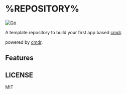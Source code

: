 # %REPOSITORY%

[![Go](https://github.com/%REPOSITORY%/actions/workflows/go.yml/badge.svg)](https://github.com/%REPOSITORY%/actions/workflows/go.yml)

A template repository to build your first app based [cmdr](https://github.com/hedzr/cmdr).

powered by [cmdr](https://github.com/hedzr/cmdr).

## Features

## LICENSE

MIT


